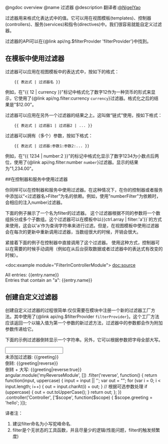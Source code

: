 @ngdoc overview
@name 过滤器
@description
翻译者:[@NigelYao](https://github.com/NigelYao)

过滤器用来格式化表达式中的值。它可以用在视图模板(templates)、控制器(controllers)、服务(services)和指令(directives)中。我们很容易就能自定义过滤器。

过滤器的API可以在{@link api/ng.$filterProvider 'filterProvider'}中找到。

## 在模板中使用过滤器

过滤器可以应用在视图模板中的表达式中，按如下的格式：

        {{ 表达式 | 过滤器名 }}

例如，在"{{ 12 | currency }}"标记中格式化了数字12作为一种货币的形式来显示，它使用了{@link api/ng.filter:currency `currency`}过滤器。格式化之后的结果是"$12.00"。


过滤器可以应用在另外一个过滤器的结果之上。这叫做“链式”使用，按如下格式：

        {{ 表达式 | 过滤器1 | 过滤器2 | ... }}

过滤器可以拥有（多个）参数，按如下格式：

        {{ 表达式 | 过滤器:参数1:参数2:... }}

例如，在“{{ 1234 | number:2 }}”的标记中格式化显示了数字1234为小数点后两位，使用了{@link api/ng.filter:number `number`}过滤器。显示的结果为"1,234.00"。

##在控制器和服务中使用过滤器

你同样可以在控制器和服务中使用过滤器。在这种情况下，在你的控制器或者服务中添加以“<过滤器名>Filter”为名的依赖。例如，使用"numberFilter"为依赖时，会相应的注入number过滤器。

下面的例子展示了一个名为filter的过滤器。
这个过滤器根据不同的参数将一个数组拆分成多个子数组。这个过滤器可以在模板中以{{ctrl.array | filter:'a'}}`的方式来使用，这会以'a'作为查询字符串来进行过滤。但是，在视图模板中使用过滤器会在每次的更新中重新调用过滤器，当数组很大的时候，开销会很大。

紧接着下面的例子在控制器中直接调用了这个过滤器。
使用这种方式，控制器可以在需要的时候手动调用（例如在从后台获取数据或者过滤器中的表达式有改变的时候）。

<doc:example module="FilterInControllerModule">
<doc:source>
<script>
  angular.module('FilterInControllerModule', []).
    controller('FilterController', ['filterFilter', function(filterFilter) {
      this.array = [
        {name: 'asnowwolf'},
        {name: 'why520crazy'},
        {name: 'joe'},
        {name: 'ckken'},
        {name: 'lightma'},
        {name: 'FrankyYang'}
      ];
      this.filteredArray = filterFilter(this.array, 'a');
    }]);
</script>

<div ng-controller="FilterController as ctrl">
  <div>
    All entries:
    <span ng-repeat="entry in ctrl.array">{{entry.name}} </span>
  </div>
  <div>
    Entries that contain an "a":
    <span ng-repeat="entry in ctrl.filteredArray">{{entry.name}} </span>
  </div>
</div>
</doc:source>
</doc:example>



## 创建自定义过滤器

创建自定义过滤器的过程很简单:仅仅需要在模块中注册一个新的过滤器工厂方法。其中使用了{@link api/ng.$filterProvider `filterProvider`}。这个工厂方法应该返回一个以输入值为第一个参数的新过滤方法，过滤器中的参数都会作为附加参数传递给它。

下面的示例过滤器倒转显示一个字符串。另外，它可以根据参数把字母全部大写。

<example module="myReverseModule">
  <file name="index.html">
    <div ng-controller="Controller">
      <input ng-model="greeting" type="text"><br>
      未添加过滤器: {{greeting}}<br>
      倒转: {{greeting|reverse}}<br>
      倒转 + 大写: {{greeting|reverse:true}}<br>
    </div>
  </file>

  <file name="script.js">
    angular.module('myReverseModule', [])
      .filter('reverse', function() {
        return function(input, uppercase) {
          input = input || '';
          var out = "";
          for (var i = 0; i < input.length; i++) {
            out = input.charAt(i) + out;
          }
          // 根据可选参数处理
          if (uppercase) {
            out = out.toUpperCase();
          }
          return out;
        };
      })
      .controller('Controller', ['$scope', function($scope) {
        $scope.greeting = 'hello';
      }]);
  </file>
</example>

译者注：

  1. 建议filter命名为小写驼峰命名.
  2. filter是个无状态的工具函数，并且尽量少的逻辑(性能问题，filter的触发频繁度)
